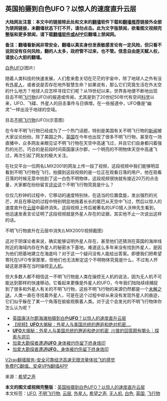  <h2>英国拍摄到白色UFO？以惊人的速度直升云层</h2> <p class="notice"><b>大陆网友注意：本文中的链接除此处和文末的<a href="https://github.com/bannedbook/fanqiang" >翻墙</a>软件下载和<a href="https://github.com/killgcd/justmysocks/blob/master/README.md">翻墙推荐</a>链接外全部为禁网链接，未翻墙状态下打不开，请勿点击。此为文字版禁闻，欲看图文视频完整版和更多禁闻，请下载<a href="https://github.com/bannedbook/fanqiang">翻墙软件或APP</a>后翻墙上禁闻网。</p><p>备注：翻墙看新闻非常安全，翻墙以真实身份发表敏感言论有一定风险，但只看不说则没有任何风险，翻的人太多，政府管不过来，也不管。信息自由是天赋人权，请放心大胆的翻墙。</b></p>  <div class="entry"> <p id="conimg"></p> <p><a href="https://www.bannedbook.org/bnews/tag/%E7%99%BD%E8%89%B2/" class="st_tag internal_tag" rel="tag" title="标签 白色 下的日志">白色</a><a href="https://www.bannedbook.org/bnews/tag/ufo/" class="st_tag internal_tag" rel="tag" title="标签 UFO 下的日志">UFO</a>(图片）</p> <p>随着人类科技的快速发展，人们愈来愈关切在茫茫的宇宙中，除了地球人之外有没有<a href="https://www.bannedbook.org/bnews/tag/%e5%a4%96%e6%98%9f%e4%ba%ba/" class="st_tag internal_tag" rel="tag" title="标签 外星人 下的日志">外星人</a>，或者说是否存在地外智慧生命？如果说有，那么它们究竟生活在外太空的什么地方？地球人应怎样寻找它们呢？从19世纪以来，世界各地便不断地出现目击不明<a href="https://www.bannedbook.org/bnews/tag/%E9%A3%9E%E8%A1%8C%E7%89%A9/" class="st_tag internal_tag" rel="tag" title="标签 飞行物 下的日志">飞行物</a>(UFO)的报道或传闻，尤其是到了20世纪50年代有空间<span class='wp_keywordlink'><a href="https://www.bannedbook.org/forum11/topic309.html" title="禁片：“科学”的棍子" target="_blank">科学</a></span>以来，UFO、飞碟、外星人的目击事件与日俱增。在一些报道中，UFO像是&#8221;幽灵&#8221;一样出没于地球的空域。</p>  <p></p> <p>目击<a href="https://www.bannedbook.org/bnews/tag/%E4%B8%8D%E6%98%8E%E9%A3%9E%E8%A1%8C%E7%89%A9/" class="st_tag internal_tag" rel="tag" title="标签 不明飞行物 下的日志">不明飞行物</a>(UFO)(示意图）</p> <p>在今年不明飞行物已经成为了一个热门话题，特别是美国有关不明飞行物的<span class='wp_keywordlink_affiliate'><a href="https://www.bannedbook.org/" title="新闻">新闻</a></span>被大家议论纷纷。除了美国之外，<a href="https://www.bannedbook.org/bnews/tag/%e8%8b%b1%e5%9b%bd/" class="st_tag internal_tag" rel="tag" title="标签 英国 下的日志">英国</a>在今年也出现了很多不明飞行物，甚至在一场直播中，众多网友亲眼见证不明飞行物在天空中高速飞过，并且它们自身都闪着强烈的光芒。巧合的是前段时间英国康沃尔郡，一个明亮的不明物体天空中高速飞过，再次引起了网友的极大关注。</p>  <p>在社交平台一位网名LMX2001的网友上传一段了视频，这段视频中我们能够明显看到不明飞行物在飞行。拍摄到这段视频的是一位正在观看日落的用户，他在观看日落的时候无意中拍到了这一白色不明物体，这段视频很快就有接近20万的点击量，大家都在纷纷留言<span class='wp_keywordlink_affiliate'><a href="https://www.bannedbook.org/bnews/comments/" title="新闻评论" target="_blank">评论</a></span>这个不明飞行物究竟是什么？</p> <p>仅仅几秒钟的过程中，它移动的速度特别快，在适当的位置盘旋，发出强烈的光芒，并且在移动的过程中特别明显地拖着长长的尾巴从天空中飞过，然后以惊人的速度直升在<a href="https://www.bannedbook.org/bnews/tag/%E4%BA%91%E5%B1%82/" class="st_tag internal_tag" rel="tag" title="标签 云层 下的日志">云层</a>中最终消失。这段视频上传后被著名的UFO猎人沃林先生看到，他迅速发表言论证明了这段视频就是外星人存在的证据，其实他不止一次说出这样的话。</p> <p></p>  <p>不明飞行物直升在云层中消失(LMX2001/视频截图）</p> <p>这对于阴谋论者来说，确实能够证明外星人存在，甚至他们还猜测在英国的海岸线附近的海域内存在外星人的秘密水下基地。难道这么多年来没有找到外星人，是因为他们把基地建立在海底吗？对于这一个疑问没有人能给出答案。即便我们把希望寄托在UFO专家那里，但他们也无法断定这个不明物体究竟是什么，不过有人怀疑这是游客在当时操控<a href="https://www.bannedbook.org/bnews/tag/%e6%97%a0%e4%ba%ba%e6%9c%ba/" class="st_tag internal_tag" rel="tag" title="标签 无人机 下的日志">无人机</a>。</p> <p></p>  <p></p> <p>但大多数人都不相信这一不明飞行物是人类在操控无人机的说法，因为无人机不可能达到那样的快速移动。它看起来更像是外星人的UFO，今年我们陆陆续续捕捉到了很多和外星人有关的不明飞行物，这些不明飞行物的来源仍然都是一个<span class='wp_keywordlink_affiliate'><a href="https://www.bannedbook.org/bnews/aomi/earth/" title="未解之谜" target="_blank">未解之谜</a></span>。人类一直在寻找着外星人，可是在这个过程中却从来没有发现外星人的痕迹，它们似乎躲在了某一个角落在偷偷观察着人类。对于这个会发光的不明飞行物体你怎么认为呢？</p> <ul class='op-related-articles' title='相关阅读'> <li><a href='https://www.bannedbook.org/bnews/comments/20201104/1425841.html' target='_blank'>英国康沃尔郡海滩拍摄到白色<b>UFO</b>？以惊人的速度直升云层</a></li> <li><a href='https://www.bannedbook.org/bnews/comments/20201025/1419925.html' target='_blank'>【视频】<b>UFO</b>大揭秘：外星人与美国总统的邂逅和绝对机密....</a></li> <li><a href='https://www.bannedbook.org/bnews/bannedvideo/20201025/1419914.html' target='_blank'><b>UFO</b>大揭秘：外星人与美国总统的邂逅和绝对机密, 川普的回答颇有嚼头｜探索与洞见</a></li> <li><a href='https://www.bannedbook.org/bnews/funmedia/20201020/1417175.html' target='_blank'>加拿大勘探者遭遇<b>UFO</b> 身体被灼伤留下终身烙印</a></li> <li><a href='https://www.bannedbook.org/bnews/comments/20201019/1416696.html' target='_blank'>加拿大勘探者遭遇<b>UFO</b>，身体被灼伤留下终身烙印</a></li> </ul> <p class="texttj"> <a href="https://www.bannedbook.org/forum23/topic22702.html" target="_blank">V2ray翻墙服务-安全可靠经济高速无限流量体验飞的感觉</a><br/> <a href="https://github.com/bannedbook/fanqiang/wiki/%E7%A6%81%E9%97%BB%E7%BD%91%E5%AE%89%E5%8D%93%E7%BF%BB%E5%A2%99%E6%96%B0%E9%97%BBAPP" target="_blank">免费PC翻墙、安卓VPN翻墙APP</a></p><p> 来源：<span class='wp_keywordlink_affiliate'><a href="https://www.soundofhope.org" title="希望之声" target="_blank">希望之声</a></span> </p><a name='sharetosocial'></a>       <div><b>本文的图文或视频完整版</b>：<a href='https://www.bannedbook.org/bnews/cnnews/20201107/1427319.html'>英国拍摄到白色UFO？以惊人的速度直升云层</a></div>  </div><!--END ENTRY--> <div class="postfooter"> <div>本文标签：<a href="https://www.bannedbook.org/bnews/tag/ufo/" rel="tag">UFO</a>, <a href="https://www.bannedbook.org/bnews/tag/%E4%B8%8D%E6%98%8E%E9%A3%9E%E8%A1%8C%E7%89%A9/" rel="tag">不明飞行物</a>, <a href="https://www.bannedbook.org/bnews/tag/%E4%BA%91%E5%B1%82/" rel="tag">云层</a>, <a href="https://www.bannedbook.org/bnews/tag/%e5%a4%96%e6%98%9f%e4%ba%ba/" rel="tag">外星人</a>, <a href="https://www.bannedbook.org/bnews/tag/%e5%b8%8c%e6%9c%9b%e4%b9%8b%e5%a3%b0/" rel="tag">希望之声</a>, <a href="https://www.bannedbook.org/bnews/tag/%e6%97%a0%e4%ba%ba%e6%9c%ba/" rel="tag">无人机</a>, <a href="https://www.bannedbook.org/bnews/tag/%E7%99%BD%E8%89%B2/" rel="tag">白色</a>, <a href="https://www.bannedbook.org/bnews/tag/%e8%8b%b1%e5%9b%bd/" rel="tag">英国</a>, <a href="https://www.bannedbook.org/bnews/tag/%E9%A3%9E%E8%A1%8C%E7%89%A9/" rel="tag">飞行物</a></div>  </div><!--END POSTFOOTER--> 